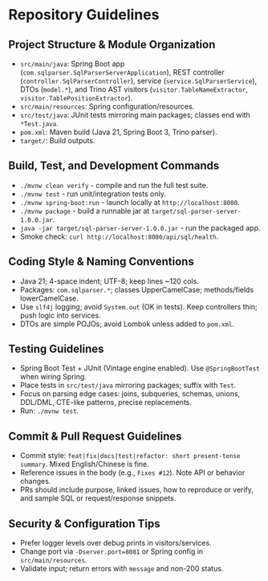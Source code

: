 # Repository Guidelines

## Project Structure & Module Organization
- `src/main/java`: Spring Boot app (`com.sqlparser.SqlParserServerApplication`), REST controller (`controller.SqlParserController`), service (`service.SqlParserService`), DTOs (`model.*`), and Trino AST visitors (`visitor.TableNameExtractor`, `visitor.TablePositionExtractor`).
- `src/main/resources`: Spring configuration/resources.
- `src/test/java`: JUnit tests mirroring main packages; classes end with `*Test.java`.
- `pom.xml`: Maven build (Java 21, Spring Boot 3, Trino parser).
- `target/`: Build outputs.

## Build, Test, and Development Commands
- `./mvnw clean verify` - compile and run the full test suite.
- `./mvnw test` - run unit/integration tests only.
- `./mvnw spring-boot:run` - launch locally at `http://localhost:8080`.
- `./mvnw package` - build a runnable jar at `target/sql-parser-server-1.0.0.jar`.
- `java -jar target/sql-parser-server-1.0.0.jar` - run the packaged app.
- Smoke check: `curl http://localhost:8080/api/sql/health`.

## Coding Style & Naming Conventions
- Java 21; 4-space indent; UTF-8; keep lines ~120 cols.
- Packages: `com.sqlparser.*`; classes UpperCamelCase; methods/fields lowerCamelCase.
- Use `slf4j` logging; avoid `System.out` (OK in tests). Keep controllers thin; push logic into services.
- DTOs are simple POJOs; avoid Lombok unless added to `pom.xml`.

## Testing Guidelines
- Spring Boot Test + JUnit (Vintage engine enabled). Use `@SpringBootTest` when wiring Spring.
- Place tests in `src/test/java` mirroring packages; suffix with `Test`.
- Focus on parsing edge cases: joins, subqueries, schemas, unions, DDL/DML, CTE-like patterns, precise replacements.
- Run: `./mvnw test`.

## Commit & Pull Request Guidelines
- Commit style: `feat|fix|docs|test|refactor: short present-tense summary`. Mixed English/Chinese is fine.
- Reference issues in the body (e.g., `Fixes #12`). Note API or behavior changes.
- PRs should include purpose, linked issues, how to reproduce or verify, and sample SQL or request/response snippets.

## Security & Configuration Tips
- Prefer logger levels over debug prints in visitors/services.
- Change port via `-Dserver.port=8081` or Spring config in `src/main/resources`.
- Validate input; return errors with `message` and non-200 status.
